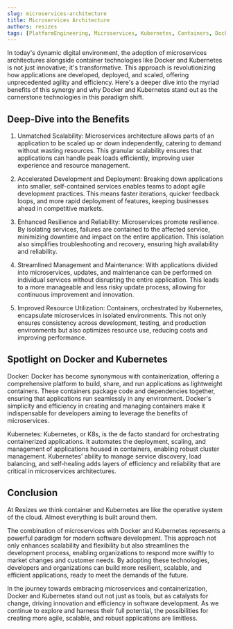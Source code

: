 ```yaml
---
slug: microservices-architecture
title: Microservices Architecture
authors: resizes
tags: [PlatformEngineering, Microservices, Kubernetes, Containers, Docker, DevOps]
---
```


In today's dynamic digital environment, the adoption of microservices architectures alongside container technologies like Docker and Kubernetes is not just innovative; it's transformative. This approach is revolutionizing how applications are developed, deployed, and scaled, offering unprecedented agility and efficiency. Here's a deeper dive into the myriad benefits of this synergy and why Docker and Kubernetes stand out as the cornerstone technologies in this paradigm shift.

<!--truncate-->

## Deep-Dive into the Benefits

1. Unmatched Scalability: Microservices architecture allows parts of an application to be scaled up or down independently, catering to demand without wasting resources. This granular scalability ensures that applications can handle peak loads efficiently, improving user experience and resource management.

2. Accelerated Development and Deployment: Breaking down applications into smaller, self-contained services enables teams to adopt agile development practices. This means faster iterations, quicker feedback loops, and more rapid deployment of features, keeping businesses ahead in competitive markets.

3. Enhanced Resilience and Reliability: Microservices promote resilience. By isolating services, failures are contained to the affected service, minimizing downtime and impact on the entire application. This isolation also simplifies troubleshooting and recovery, ensuring high availability and reliability.

4. Streamlined Management and Maintenance: With applications divided into microservices, updates, and maintenance can be performed on individual services without disrupting the entire application. This leads to a more manageable and less risky update process, allowing for continuous improvement and innovation.

5. Improved Resource Utilization: Containers, orchestrated by Kubernetes, encapsulate microservices in isolated environments. This not only ensures consistency across development, testing, and production environments but also optimizes resource use, reducing costs and improving performance.

## Spotlight on Docker and Kubernetes

Docker: Docker has become synonymous with containerization, offering a comprehensive platform to build, share, and run applications as lightweight containers. These containers package code and dependencies together, ensuring that applications run seamlessly in any environment. Docker's simplicity and efficiency in creating and managing containers make it indispensable for developers aiming to leverage the benefits of microservices.

Kubernetes: Kubernetes, or K8s, is the de facto standard for orchestrating containerized applications. It automates the deployment, scaling, and management of applications housed in containers, enabling robust cluster management. Kubernetes' ability to manage service discovery, load balancing, and self-healing adds layers of efficiency and reliability that are critical in microservices architectures.

## Conclusion

At Resizes we think container and Kubernetes are like the operative system of the cloud. Almost everything is built around them.

The combination of microservices with Docker and Kubernetes represents a powerful paradigm for modern software development. This approach not only enhances scalability and flexibility but also streamlines the development process, enabling organizations to respond more swiftly to market changes and customer needs. By adopting these technologies, developers and organizations can build more resilient, scalable, and efficient applications, ready to meet the demands of the future.

In the journey towards embracing microservices and containerization, Docker and Kubernetes stand out not just as tools, but as catalysts for change, driving innovation and efficiency in software development. As we continue to explore and harness their full potential, the possibilities for creating more agile, scalable, and robust applications are limitless.